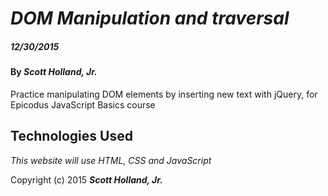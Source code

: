 # _DOM Manipulation and traversal_

##### _12/30/2015_

#### By _**Scott Holland, Jr.**_

Practice manipulating DOM elements by inserting new text with jQuery, for Epicodus JavaScript Basics course

## Technologies Used

_This website will use HTML, CSS and JavaScript_

Copyright (c) 2015 **_Scott Holland, Jr._**
